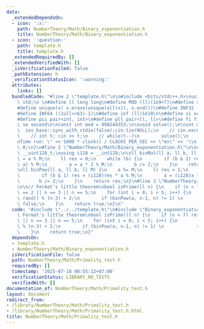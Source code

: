 ```yaml
---
data:
  _extendedDependsOn:
  - icon: ':x:'
    path: NumberTheory/Math/Binary_exponentiation.h
    title: NumberTheory/Math/Binary_exponentiation.h
  - icon: ':question:'
    path: template.h
    title: template.h
  _extendedRequiredBy: []
  _extendedVerifiedWith: []
  _isVerificationFailed: false
  _pathExtension: h
  _verificationStatusIcon: ':warning:'
  attributes:
    links: []
  bundledCode: "#line 2 \"template.h\"\n\n#include <bits/stdc++.h>\nusing namespace\
    \ std;\n \n#define ll long long\n#define MOD (ll)(1e9+7)\n#define all(x) (x).begin(),(x).end()\n\
    #define unique(x) x.erase(unique(all(x)), x.end())\n#define INF32 ((1ull<<31)-1)\n\
    #define INF64 ((1ull<<63)-1)\n#define inf (ll)1e18\n\n#define vi vector<int>\n\
    #define pii pair<int, int>\n#define pll pair<ll, ll>\n#define fi first\n#define\
    \ se second\n\nconst int mod = 998244353;\n\nvoid solve();\n\nint main(){\n  \
    \  ios_base::sync_with_stdio(false);cin.tie(NULL);\n    // cin.exceptions(cin.failbit);\n\
    \    // int t; cin >> t;\n    // while(t--)\n        solve();\n    cerr << \"\\\
    nTime run: \" << 1000 * clock() / CLOCKS_PER_SEC << \"ms\" << '\\n';\n    return\
    \ 0;\n}\n#line 2 \"NumberTheory/Math/Binary_exponentiation.h\"\n\nusing u128 =\
    \ __uint128_t;\nusing i128 = __int128;\n\nll binMul(ll a, ll b, ll M) {\n    a\
    \ = a % M;\n    ll res = 0;\n    while (b) {\n        if (b & 1) res = (res +\
    \ a) % M;\n        a = a * 2 % M;\n        b /= 2;\n    }\n    return res;\n}\n\
    \nll binPow(ll a, ll b, ll M) {\n    a %= M;\n    ll res = 1;\n    while (b) {\n\
    \        if (b & 1) res = (i128)res * a % M;\n        a = (i128)a * a % M;\n \
    \       b /= 2;\n    }\n    return res;\n}\n#line 3 \"NumberTheory/Math/Primality_test.h\"\
    \n\n// Fermat's little theorem\nbool isPrime(ll n) {\n    if (n < 7) return n\
    \ == 2 || n == 3 || n == 5;\n    for (int i = 0; i < 5; i++) {\n        ll a =\
    \ rand() % (n-3) + 2;\n        if (binPow(a, n-1, n) != 1) \n            return\
    \ false;\n    }\n    return true;\n}\n"
  code: "#include \"../../template.h\"\n#include \"Binary_exponentiation.h\"\n\n//\
    \ Fermat's little theorem\nbool isPrime(ll n) {\n    if (n < 7) return n == 2\
    \ || n == 3 || n == 5;\n    for (int i = 0; i < 5; i++) {\n        ll a = rand()\
    \ % (n-3) + 2;\n        if (binPow(a, n-1, n) != 1) \n            return false;\n\
    \    }\n    return true;\n}"
  dependsOn:
  - template.h
  - NumberTheory/Math/Binary_exponentiation.h
  isVerificationFile: false
  path: NumberTheory/Math/Primality_test.h
  requiredBy: []
  timestamp: '2025-07-18 00:55:12+07:00'
  verificationStatus: LIBRARY_NO_TESTS
  verifiedWith: []
documentation_of: NumberTheory/Math/Primality_test.h
layout: document
redirect_from:
- /library/NumberTheory/Math/Primality_test.h
- /library/NumberTheory/Math/Primality_test.h.html
title: NumberTheory/Math/Primality_test.h
---
```

